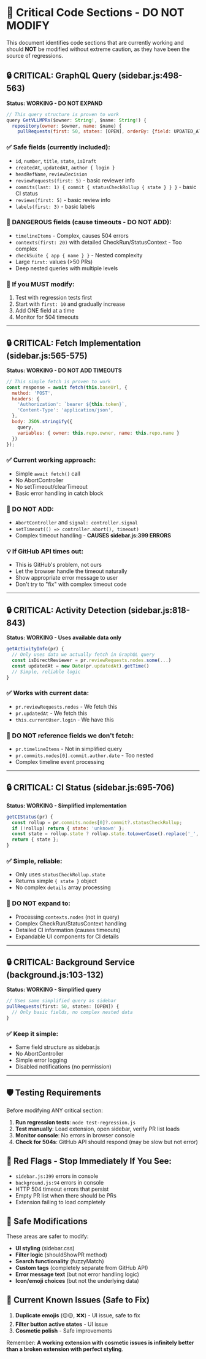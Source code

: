 # 🚨 Critical Code Sections - DO NOT MODIFY

This document identifies code sections that are currently working and should **NOT** be modified without extreme caution, as they have been the source of regressions.

## 🔒 CRITICAL: GraphQL Query (sidebar.js:498-563)

**Status: WORKING - DO NOT EXPAND**

```javascript
// This query structure is proven to work
query GetVLLMPRs($owner: String!, $name: String!) {
  repository(owner: $owner, name: $name) {
    pullRequests(first: 50, states: [OPEN], orderBy: {field: UPDATED_AT, direction: DESC}) {
```

### ✅ Safe fields (currently included):
- `id`, `number`, `title`, `state`, `isDraft`
- `createdAt`, `updatedAt`, `author { login }`
- `headRefName`, `reviewDecision`
- `reviewRequests(first: 5)` - basic reviewer info
- `commits(last: 1) { commit { statusCheckRollup { state } } }` - basic CI status
- `reviews(first: 5)` - basic review info
- `labels(first: 3)` - basic labels

### 🚫 DANGEROUS fields (cause timeouts - DO NOT ADD):
- `timelineItems` - Complex, causes 504 errors
- `contexts(first: 20)` with detailed CheckRun/StatusContext - Too complex
- `checkSuite { app { name } }` - Nested complexity
- Large `first:` values (>50 PRs)
- Deep nested queries with multiple levels

### 🔧 If you MUST modify:
1. Test with regression tests first
2. Start with `first: 10` and gradually increase
3. Add ONE field at a time
4. Monitor for 504 timeouts

---

## 🔒 CRITICAL: Fetch Implementation (sidebar.js:565-575)

**Status: WORKING - DO NOT ADD TIMEOUTS**

```javascript
// This simple fetch is proven to work
const response = await fetch(this.baseUrl, {
  method: 'POST',
  headers: {
    'Authorization': `bearer ${this.token}`,
    'Content-Type': 'application/json',
  },
  body: JSON.stringify({
    query,
    variables: { owner: this.repo.owner, name: this.repo.name }
  })
});
```

### ✅ Current working approach:
- Simple `await fetch()` call
- No AbortController
- No setTimeout/clearTimeout
- Basic error handling in catch block

### 🚫 DO NOT ADD:
- `AbortController` and `signal: controller.signal`
- `setTimeout(() => controller.abort(), timeout)`
- Complex timeout handling - **CAUSES sidebar.js:399 ERRORS**

### 💡 If GitHub API times out:
- This is GitHub's problem, not ours
- Let the browser handle the timeout naturally
- Show appropriate error message to user
- Don't try to "fix" with complex timeout code

---

## 🔒 CRITICAL: Activity Detection (sidebar.js:818-843)

**Status: WORKING - Uses available data only**

```javascript
getActivityInfo(pr) {
  // Only uses data we actually fetch in GraphQL query
  const isDirectReviewer = pr.reviewRequests.nodes.some(...)
  const updatedAt = new Date(pr.updatedAt).getTime()
  // Simple, reliable logic
}
```

### ✅ Works with current data:
- `pr.reviewRequests.nodes` - We fetch this
- `pr.updatedAt` - We fetch this
- `this.currentUser.login` - We have this

### 🚫 DO NOT reference fields we don't fetch:
- `pr.timelineItems` - Not in simplified query
- `pr.commits.nodes[0].commit.author.date` - Too nested
- Complex timeline event processing

---

## 🔒 CRITICAL: CI Status (sidebar.js:695-706)

**Status: WORKING - Simplified implementation**

```javascript
getCIStatus(pr) {
  const rollup = pr.commits.nodes[0]?.commit?.statusCheckRollup;
  if (!rollup) return { state: 'unknown' };
  const state = rollup.state ? rollup.state.toLowerCase().replace('_', ' ') : 'unknown';
  return { state };
}
```

### ✅ Simple, reliable:
- Only uses `statusCheckRollup.state`
- Returns simple `{ state }` object
- No complex `details` array processing

### 🚫 DO NOT expand to:
- Processing `contexts.nodes` (not in query)
- Complex CheckRun/StatusContext handling
- Detailed CI information (causes timeouts)
- Expandable UI components for CI details

---

## 🔒 CRITICAL: Background Service (background.js:103-132)

**Status: WORKING - Simplified query**

```javascript
// Uses same simplified query as sidebar
pullRequests(first: 50, states: [OPEN]) {
  // Only basic fields, no complex nested data
}
```

### ✅ Keep it simple:
- Same field structure as sidebar.js
- No AbortController
- Simple error logging
- Disabled notifications (no permission)

---

## 🛡️ Testing Requirements

Before modifying ANY critical section:

1. **Run regression tests**: `node test-regression.js`
2. **Test manually**: Load extension, open sidebar, verify PR list loads
3. **Monitor console**: No errors in browser console
4. **Check for 504s**: GitHub API should respond (may be slow but not error)

## 🚨 Red Flags - Stop Immediately If You See:

- `sidebar.js:399` errors in console
- `background.js:94` errors in console
- HTTP 504 timeout errors that persist
- Empty PR list when there should be PRs
- Extension failing to load completely

## 📝 Safe Modifications

These areas are safer to modify:

- **UI styling** (sidebar.css) 
- **Filter logic** (shouldShowPR method)
- **Search functionality** (fuzzyMatch)
- **Custom tags** (completely separate from GitHub API)
- **Error message text** (but not error handling logic)
- **Icon/emoji choices** (but not the underlying data)

## 🎯 Current Known Issues (Safe to Fix)

1. **Duplicate emojis** (🟡🟡, ❌❌) - UI issue, safe to fix
2. **Filter button active states** - UI issue
3. **Cosmetic polish** - Safe improvements

Remember: **A working extension with cosmetic issues is infinitely better than a broken extension with perfect styling**.